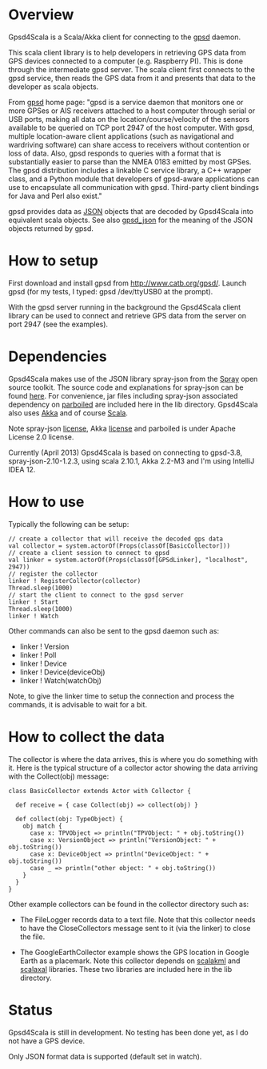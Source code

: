 
# Overview

Gpsd4Scala is a Scala/Akka client for connecting to the [gpsd](http://www.catb.org/gpsd/) daemon.

This scala client library is to help developers in retrieving GPS data from
GPS devices connected to a computer (e.g. Raspberry PI). This is done through the intermediate
gpsd server. The scala client first connects to the gpsd service, then reads the GPS data
from it and presents that data to the developer as scala objects.

From [gpsd](http://www.catb.org/gpsd/) home page:
"gpsd is a service daemon that monitors one or more GPSes or AIS receivers
attached to a host computer through serial or USB ports, making all data on
the location/course/velocity of the sensors available to be queried on TCP
port 2947 of the host computer. With gpsd, multiple location-aware client
applications (such as navigational and wardriving software) can share access
to receivers without contention or loss of data. Also, gpsd responds to queries
with a format that is substantially easier to parse than the NMEA 0183 emitted
by most GPSes. The gpsd distribution includes a linkable C service library,
a C++ wrapper class, and a Python module that developers of gpsd-aware applications
can use to encapsulate all communication with gpsd. Third-party client bindings
for Java and Perl also exist."

gpsd provides data as [JSON](http://www.json.org/) objects that are decoded by Gpsd4Scala
into equivalent scala objects. See also [gpsd_json](http://catb.org/gpsd/gpsd_json.html) for
the meaning of the JSON objects returned by gpsd.


# How to setup

First download and install gpsd from http://www.catb.org/gpsd/.
Launch gpsd (for my tests, I typed: gpsd /dev/ttyUSB0 at the prompt).

With the gpsd server running in the background the Gpsd4Scala client library can
be used to connect and retrieve GPS data from the server on port 2947 (see the examples).

# Dependencies

Gpsd4Scala makes use of the JSON library spray-json from the [Spray](http://spray.io/) open source toolkit.
The source code and explanations for spray-json can be found [here](https://github.com/spray/spray-json).
For convenience, jar files including spray-json associated dependency on [parboiled](https://github.com/sirthias/parboiled/wiki)
are included here in the lib directory.
Gpsd4Scala also uses [Akka](http://akka.io/) and of course [Scala](http://www.scala-lang.org/).

Note spray-json [license](http://spray.io/project-info/license/), Akka [license](https://github.com/akka/akka/blob/master/LICENSE)
 and parboiled is under Apache License 2.0 license.

Currently (April 2013) Gpsd4Scala is based on connecting to gpsd-3.8, spray-json-2.10-1.2.3,
using scala 2.10.1, Akka 2.2-M3 and I'm using IntelliJ IDEA 12.

# How to use

Typically the following can be setup:

    // create a collector that will receive the decoded gps data
    val collector = system.actorOf(Props(classOf[BasicCollector]))
    // create a client session to connect to gpsd
    val linker = system.actorOf(Props(classOf[GPSdLinker], "localhost", 2947))
    // register the collector
    linker ! RegisterCollector(collector)
    Thread.sleep(1000)
    // start the client to connect to the gpsd server
    linker ! Start
    Thread.sleep(1000)
    linker ! Watch

Other commands can also be sent to the gpsd daemon such as:

  - linker ! Version
  - linker ! Poll
  - linker ! Device
  - linker ! Device(deviceObj)
  - linker ! Watch(watchObj)

Note, to give the linker time to setup the connection and process the commands, it is
advisable to wait for a bit.

# How to collect the data

The collector is where the data arrives, this is where you do something with it.
Here is the typical structure of a collector actor showing the data arriving with the Collect(obj) message:

    class BasicCollector extends Actor with Collector {

      def receive = { case Collect(obj) => collect(obj) }

      def collect(obj: TypeObject) {
        obj match {
          case x: TPVObject => println("TPVObject: " + obj.toString())
          case x: VersionObject => println("VersionObject: " + obj.toString())
          case x: DeviceObject => println("DeviceObject: " + obj.toString())
          case _ => println("other object: " + obj.toString())
        }
      }
    }

Other example collectors can be found in the collector directory such as:

  - The FileLogger records data to a text file. Note that this collector needs to have the CloseCollectors
message sent to it (via the linker) to close the file.

  - The GoogleEarthCollector example shows the GPS location in Google Earth as a placemark.
Note this collector depends on [scalakml](https://github.com/workingDog/scalakml) and
[scalaxal](https://github.com/workingDog/scalaxal) libraries. These two libraries are included
here in the lib directory.


# Status

Gpsd4Scala is still in development. No testing has been done yet, as I do not have a GPS device.

Only JSON format data is supported (default set in watch).
